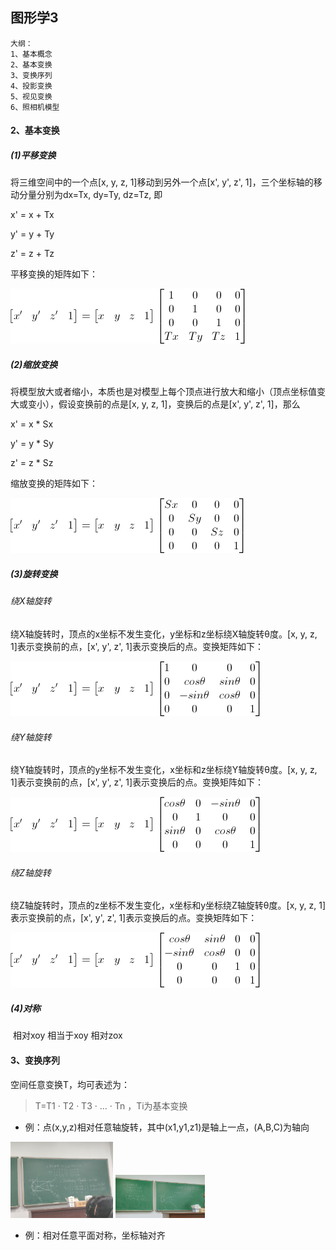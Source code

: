 ## **图形学3**

```
大纲：
1、基本概念
2、基本变换
3、变换序列
4、投影变换
5、视见变换
6、照相机模型
```

#### 2、基本变换

##### (1)平移变换

将三维空间中的一个点[x, y, z, 1]移动到另外一个点[x', y', z', 1]，三个坐标轴的移动分量分别为dx=Tx, dy=Ty, dz=Tz, 即

x' = x + Tx

y' = y + Ty

z' = z + Tz

平移变换的矩阵如下：

![img](https://github.com/Ricco51/helloworld/blob/master/%E5%9B%BE%E5%BD%A2%E5%AD%A6/%E5%9B%BE%E7%89%87/%E5%B9%B3%E7%A7%BB%E5%8F%98%E6%8D%A2.png?raw=true)

##### (2)缩放变换

将模型放大或者缩小，本质也是对模型上每个顶点进行放大和缩小（顶点坐标值变大或变小），假设变换前的点是[x, y, z, 1]，变换后的点是[x', y', z', 1]，那么

x' = x * Sx

y' = y * Sy

z' = z * Sz

缩放变换的矩阵如下：

![img](https://github.com/Ricco51/helloworld/blob/master/%E5%9B%BE%E5%BD%A2%E5%AD%A6/%E5%9B%BE%E7%89%87/%E7%BC%A9%E6%94%BE%E5%8F%98%E6%8D%A2.png?raw=true)

##### (3)旋转变换

###### 绕X轴旋转

绕X轴旋转时，顶点的x坐标不发生变化，y坐标和z坐标绕X轴旋转θ度。[x, y, z, 1]表示变换前的点，[x', y', z', 1]表示变换后的点。变换矩阵如下：

![img](https://github.com/Ricco51/helloworld/blob/master/%E5%9B%BE%E5%BD%A2%E5%AD%A6/%E5%9B%BE%E7%89%87/%E7%BB%95x%E8%BD%B4%E6%97%8B%E8%BD%AC.png?raw=true)

###### 绕Y轴旋转

绕Y轴旋转时，顶点的y坐标不发生变化，x坐标和z坐标绕Y轴旋转θ度。[x, y, z, 1]表示变换前的点，[x', y', z', 1]表示变换后的点。变换矩阵如下：

![img](https://github.com/Ricco51/helloworld/blob/master/%E5%9B%BE%E5%BD%A2%E5%AD%A6/%E5%9B%BE%E7%89%87/%E7%BB%95y%E8%BD%B4%E6%97%8B%E8%BD%AC.png?raw=true)

###### 绕Z轴旋转

绕Z轴旋转时，顶点的z坐标不发生变化，x坐标和y坐标绕Z轴旋转θ度。[x, y, z, 1]表示变换前的点，[x', y', z', 1]表示变换后的点。变换矩阵如下：

![img](https://github.com/Ricco51/helloworld/blob/master/%E5%9B%BE%E5%BD%A2%E5%AD%A6/%E5%9B%BE%E7%89%87/%E7%BB%95z%E8%BD%B4%E6%97%8B%E8%BD%AC.png?raw=true)

##### (4)对称

​    相对xoy    相当于xoy    相对zox

#### 3、变换序列

空间任意变换T，均可表述为：

> T=T1 · T2 · T3 · ... · Tn    ，Ti为基本变换

+ 例：点(x,y,z)相对任意轴旋转，其中(x1,y1,z1)是轴上一点，(A,B,C)为轴向

<img src="https://github.com/Ricco51/helloworld/blob/master/%E5%9B%BE%E5%BD%A2%E5%AD%A6/%E5%9B%BE%E7%89%87/%E5%8F%98%E6%8D%A2%E5%BA%8F%E5%88%97.jpg?raw=true" style="zoom:16%;" />

<img src="https://github.com/Ricco51/helloworld/blob/master/%E5%9B%BE%E5%BD%A2%E5%AD%A6/%E5%9B%BE%E7%89%87/%E5%8F%98%E6%8D%A2%E5%BA%8F%E5%88%972.jpg?raw=tru" style="zoom:14%;" />

+ 例：相对任意平面对称，坐标轴对齐
